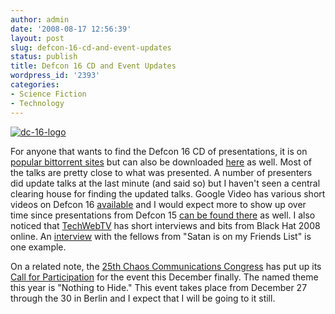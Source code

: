```yaml
---
author: admin
date: '2008-08-17 12:56:39'
layout: post
slug: defcon-16-cd-and-event-updates
status: publish
title: Defcon 16 CD and Event Updates
wordpress_id: '2393'
categories:
- Science Fiction
- Technology
---
```


[![dc-16-logo](http://farm4.static.flickr.com/3176/2779097343_d81bf1f7ef_o.png)](http://www.flickr.com/photos/albill/2779097343/ "dc-16-logo by albill, on Flickr")

For anyone that wants to find the Defcon 16 CD of presentations, it is
on [popular bittorrent
sites](http://thepiratebay.org/torrent/4347389/DEFCON16_2008.rar) but
can also be downloaded
[here](http://www.i-hacked.com/freefiles/defcon16.iso) as well. Most of
the talks are pretty close to what was presented. A number of presenters
did update talks at the last minute (and said so) but I haven't seen a
central clearing house for finding the updated talks. Google Video has
various short videos on Defcon 16
[available](http://video.google.com/videosearch?q=defcon+16) and I would
expect more to show up over time since presentations from Defcon 15 [can
be found
there](http://video.google.com/videosearch?q=defcon+16#q=defcon%2015) as
well. I also noticed that
[TechWebTV](http://ca.youtube.com/user/TechWebTV) has short interviews
and bits from Black Hat 2008 online. An
[interview](http://ca.youtube.com/watch?v=2lGKzHYBXtQ) with the fellows
from "Satan is on my Friends List" is one example.

On a related note, the [25th Chaos Communications
Congress](http://events.ccc.de/congress/2008/wiki/Main_Page) has put up
its [Call for Participation](http://events.ccc.de/congress/2008/) for
the event this December finally. The named theme this year is "Nothing
to Hide." This event takes place from December 27 through the 30 in
Berlin and I expect that I will be going to it still.

